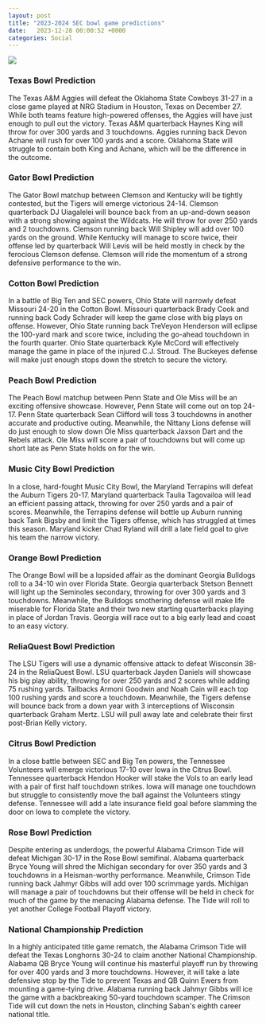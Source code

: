 ```yaml
---
layout: post
title: "2023-2024 SEC bowl game predictions"
date:   2023-12-28 00:00:52 +0000
categories: Social
---
```

![](https://www.collegefootballnow.org/uploads/3/8/0/0/38007765/2023-2024-cfb-bowl-games_orig.png)
### Texas Bowl Prediction
The Texas A&M Aggies will defeat the Oklahoma State Cowboys 31-27 in a close game played at NRG Stadium in Houston, Texas on December 27. While both teams feature high-powered offenses, the Aggies will have just enough to pull out the victory. Texas A&M quarterback Haynes King will throw for over 300 yards and 3 touchdowns. Aggies running back Devon Achane will rush for over 100 yards and a score. Oklahoma State will struggle to contain both King and Achane, which will be the difference in the outcome.

### Gator Bowl Prediction
The Gator Bowl matchup between Clemson and Kentucky will be tightly contested, but the Tigers will emerge victorious 24-14. Clemson quarterback DJ Uiagalelei will bounce back from an up-and-down season with a strong showing against the Wildcats. He will throw for over 250 yards and 2 touchdowns. Clemson running back Will Shipley will add over 100 yards on the ground. While Kentucky will manage to score twice, their offense led by quarterback Will Levis will be held mostly in check by the ferocious Clemson defense. Clemson will ride the momentum of a strong defensive performance to the win.

### Cotton Bowl Prediction
In a battle of Big Ten and SEC powers, Ohio State will narrowly defeat Missouri 24-20 in the Cotton Bowl. Missouri quarterback Brady Cook and running back Cody Schrader will keep the game close with big plays on offense. However, Ohio State running back TreVeyon Henderson will eclipse the 100-yard mark and score twice, including the go-ahead touchdown in the fourth quarter. Ohio State quarterback Kyle McCord will effectively manage the game in place of the injured C.J. Stroud. The Buckeyes defense will make just enough stops down the stretch to secure the victory.

### Peach Bowl Prediction
The Peach Bowl matchup between Penn State and Ole Miss will be an exciting offensive showcase. However, Penn State will come out on top 24-17. Penn State quarterback Sean Clifford will toss 3 touchdowns in another accurate and productive outing. Meanwhile, the Nittany Lions defense will do just enough to slow down Ole Miss quarterback Jaxson Dart and the Rebels attack. Ole Miss will score a pair of touchdowns but will come up short late as Penn State holds on for the win.

### Music City Bowl Prediction
In a close, hard-fought Music City Bowl, the Maryland Terrapins will defeat the Auburn Tigers 20-17. Maryland quarterback Taulia Tagovailoa will lead an efficient passing attack, throwing for over 250 yards and a pair of scores. Meanwhile, the Terrapins defense will bottle up Auburn running back Tank Bigsby and limit the Tigers offense, which has struggled at times this season. Maryland kicker Chad Ryland will drill a late field goal to give his team the narrow victory.

### Orange Bowl Prediction
The Orange Bowl will be a lopsided affair as the dominant Georgia Bulldogs roll to a 34-10 win over Florida State. Georgia quarterback Stetson Bennett will light up the Seminoles secondary, throwing for over 300 yards and 3 touchdowns. Meanwhile, the Bulldogs smothering defense will make life miserable for Florida State and their two new starting quarterbacks playing in place of Jordan Travis. Georgia will race out to a big early lead and coast to an easy victory.

### ReliaQuest Bowl Prediction
The LSU Tigers will use a dynamic offensive attack to defeat Wisconsin 38-24 in the ReliaQuest Bowl. LSU quarterback Jayden Daniels will showcase his big play ability, throwing for over 250 yards and 2 scores while adding 75 rushing yards. Tailbacks Armoni Goodwin and Noah Cain will each top 100 rushing yards and score a touchdown. Meanwhile, the Tigers defense will bounce back from a down year with 3 interceptions of Wisconsin quarterback Graham Mertz. LSU will pull away late and celebrate their first post-Brian Kelly victory.

### Citrus Bowl Prediction
In a close battle between SEC and Big Ten powers, the Tennessee Volunteers will emerge victorious 17-10 over Iowa in the Citrus Bowl. Tennessee quarterback Hendon Hooker will stake the Vols to an early lead with a pair of first half touchdown strikes. Iowa will manage one touchdown but struggle to consistently move the ball against the Volunteers stingy defense. Tennessee will add a late insurance field goal before slamming the door on Iowa to complete the victory.

### Rose Bowl Prediction
Despite entering as underdogs, the powerful Alabama Crimson Tide will defeat Michigan 30-17 in the Rose Bowl semifinal. Alabama quarterback Bryce Young will shred the Michigan secondary for over 350 yards and 3 touchdowns in a Heisman-worthy performance. Meanwhile, Crimson Tide running back Jahmyr Gibbs will add over 100 scrimmage yards. Michigan will manage a pair of touchdowns but their offense will be held in check for much of the game by the menacing Alabama defense. The Tide will roll to yet another College Football Playoff victory.

### National Championship Prediction
In a highly anticipated title game rematch, the Alabama Crimson Tide will defeat the Texas Longhorns 30-24 to claim another National Championship. Alabama QB Bryce Young will continue his masterful playoff run by throwing for over 400 yards and 3 more touchdowns. However, it will take a late defensive stop by the Tide to prevent Texas and QB Quinn Ewers from mounting a game-tying drive. Alabama running back Jahmyr Gibbs will ice the game with a backbreaking 50-yard touchdown scamper. The Crimson Tide will cut down the nets in Houston, clinching Saban's eighth career national title.

